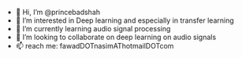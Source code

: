 - 👋 Hi, I’m @princebadshah
- 👀 I’m interested in Deep learning and especially in transfer learning
- 🌱 I’m currently learning audio signal processing
- 💞️ I’m looking to collaborate on deep learning on audio signals
- 📫  reach me: fawadDOTnasimAThotmailDOTcom

<!---
princebadshah/princebadshah is a ✨ special ✨ repository because its `README.md` (this file) appears on your GitHub profile.
You can click the Preview link to take a look at your changes.
--->

